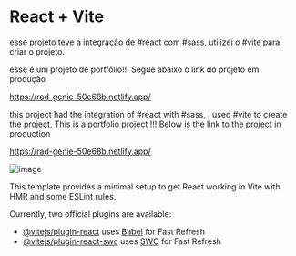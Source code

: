 # React + Vite




esse projeto teve a integração  de #react com #sass, utilizei o #vite para criar o projeto.

esse é um projeto de portfólio!!! Segue abaixo o link do projeto em produção

https://rad-genie-50e68b.netlify.app/


this project had the integration of #react with #sass, I used #vite to create the project,
This is a portfolio project !!! Below is the link to the project in production

https://rad-genie-50e68b.netlify.app/




![image](https://github.com/DiomarAlexandrino/portfolio/assets/19246040/b2415bc8-b98e-4e47-b663-988802effa99)


This template provides a minimal setup to get React working in Vite with HMR and some ESLint rules.

Currently, two official plugins are available:

- [@vitejs/plugin-react](https://github.com/vitejs/vite-plugin-react/blob/main/packages/plugin-react/README.md) uses [Babel](https://babeljs.io/) for Fast Refresh
- [@vitejs/plugin-react-swc](https://github.com/vitejs/vite-plugin-react-swc) uses [SWC](https://swc.rs/) for Fast Refresh
